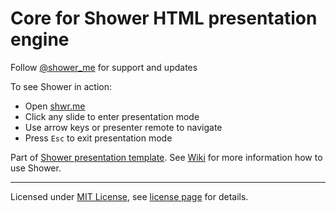# Core for Shower HTML presentation engine

Follow [@shower_me](https://twitter.com/shower_me) for support and updates

To see Shower in action:

- Open [shwr.me](http://shwr.me/)
- Click any slide to enter presentation mode
- Use arrow keys or presenter remote to navigate
- Press `Esc` to exit presentation mode

Part of [Shower presentation template](https://github.com/shower/shower/). See [Wiki](https://github.com/shower/shower/wiki) for more information how to use Shower.

---
Licensed under [MIT License](http://en.wikipedia.org/wiki/MIT_License), see [license page](https://github.com/shower/shower/wiki/MIT-License) for details.